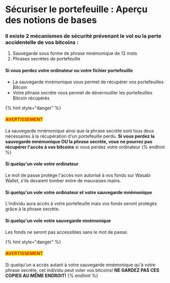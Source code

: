 # Sécuriser le portefeuille : Aperçu des notions de bases

### **Il existe 2 mécanismes de sécurité prévenant le vol ou la perte accidentelle de vos bitcoins :**

1. Sauvegarde sous forme de phrase mnémonique de 12 mots
2. Phrases secrètes de portefeuille

#### **Si vous perdez votre ordinateur ou votre fichier portefeuille**

* La sauvegarde mnémonique vous permet de récupérer vos portefeuilles Bitcoin
* Votre phrase secrète vous permet de déverrouiller les portefeuilles Bitcoin récupérés

{% hint style="danger" %}
#### <mark style="color:red;">**AVERTISSEMENT**</mark>

La sauvegarde mnémonique ainsi que la phrase secrète sont tous deux nécessaires à la récupération d'un portefeuille perdu. **Si vous perdez la sauvegarde mnémonique OU la phrase secrète, vous ne pourrez pas récupérer l'accès à vos bitcoins** si vous perdez votre ordinateur
{% endhint %}

#### **Si quelqu'un vole votre ordinateur**

Le mot de passe protège l'accès non autorisé à vos fonds sur Wasabi Wallet, s'ils devaient tomber entre de mauvaises mains.

#### **Si quelqu'un vole votre ordinateur et votre sauvegarde mnémonique**

L'individu aura accès à votre portefeuille mais vos fonds seront protégés grâce à la phrase secrète.

#### **Si quelqu'un vole votre sauvegarde mnémonique**

Les fonds ne seront pas accessibles sans le mot de passe.

{% hint style="danger" %}
#### <mark style="color:red;">**AVERTISSEMENT**</mark>

Si quelqu'un a accès autant à votre sauvegarde mnémonique qu'à votre phrase secrète, cet individu peut voler vos bitcoins! **NE GARDEZ PAS CES COPIES AU MÊME ENDROIT!**
{% endhint %}
